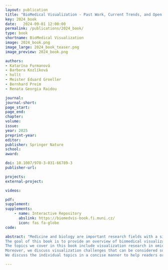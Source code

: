 ```yaml
---
layout: publication
title: "BioMedical Visualization - Past Work, Current Trends, and Open Challenges"
key: 2024_book
date:   2024-09-01 12:00:00
permalink: /publications/2024_book/
type: book
shortname: BioMedical Visualization
image: 2024_book.png
image_large: 2024_book_teaser.png
image_preview: 2024_book.png

authors:
- Katarína Furmanová
- Barbora Kozlíková
- hollt
- Meister Eduard Groeller
- Bernhard Preim
- Renata Georgia Raidou

journal:
journal-short:
page_start: 
page_end: 
chapter:
volume: 
issue: 
year: 2025
preprint-year:
editor:
publisher: Springer Nature
school:
award:

doi: 10.1007/978-3-031-66789-3
publisher-url:

projects:
external-project:

videos:

pdf:
supplement: 
supplements:
    - name: Interactive Repository
      abslink: https://biomedvis-book.fi.muni.cz/
      icon: fas fa-globe
code:

abstract: "Medicine and biology are important research fields with a significant impact on humans and their health. In the last few decades, many visualization strategies have been pro- posed for solving problems within these disciplines. From the early molecular models and medical volume representations to modern-day visual analytics for genomics or extended reality applications for surgery training and guidance, the area of biomedical visualization has progressed and expanded considerably.
The goal of this book is to provide an overview of biomedical visualization by highlighting the overall trends of research through the years and the evolution of topics over time. To uncover these trends, we have manually curated a total of 3856 research publications related to biomedical visualization, which we categorized according to their application field. A searchable repository of these publications accompanies this book at https://biomedvis-book.fi.muni.cz/.
The topics we cover in this book include visualization research in omics, interaction networks and pathways, biological structures, tumor diagnosis and treatment, vasculature, brain, surgery, educational contexts, therapy and rehabilitation, electronic health records, and public health. A separate chapter is dedicated to general visualization techniques commonly used for biomedical data, such as surface and volume rendering, as well as abstract and illustrative approaches. For each of these areas, the past and contemporary research trends are discussed, highlighting the most influential works. Furthermore, the book explains how research is affected by developments in technology, data availability, and domain practice.
Moreover, we discuss visualization challenges that can be considered solved, as well as research directions anticipated to thrive in the upcoming years. We further include the outcomes of interviews conducted with 16 researchers in the field of biomedical visualization to solicit their opinions regarding the evolution and trends in the domain as well as the future of this research field.
We discuss the individual topics in a concise manner to help readers orient themselves in the already mature and diverse field of biomedical visualization without overwhelming them with technical details. We also provide useful pointers for future reading. As such, we hope that the book can help young researchers to become familiar with past challenges and identify future ones. For more senior researchers, we believe our book can serve as an insightful overview of the research field and the direction it is heading."

---
```

